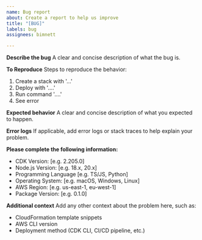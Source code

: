 ```yaml
---
name: Bug report
about: Create a report to help us improve
title: "[BUG]"
labels: bug
assignees: bimnett

---
```


**Describe the bug**
A clear and concise description of what the bug is.

**To Reproduce**
Steps to reproduce the behavior:
1. Create a stack with '...'
2. Deploy with '....'
3. Run command '....'
4. See error

**Expected behavior**
A clear and concise description of what you expected to happen.

**Error logs**
If applicable, add error logs or stack traces to help explain your problem.

**Please complete the following information:**
 - CDK Version: [e.g. 2.205.0]
 - Node.js Version: [e.g. 18.x, 20.x]
 - Programming Language [e.g. TS/JS, Python]
 - Operating System: [e.g. macOS, Windows, Linux]
 - AWS Region: [e.g. us-east-1, eu-west-1]
 - Package Version: [e.g. 0.1.0]

**Additional context**
Add any other context about the problem here, such as:
- CloudFormation template snippets
- AWS CLI version
- Deployment method (CDK CLI, CI/CD pipeline, etc.)
